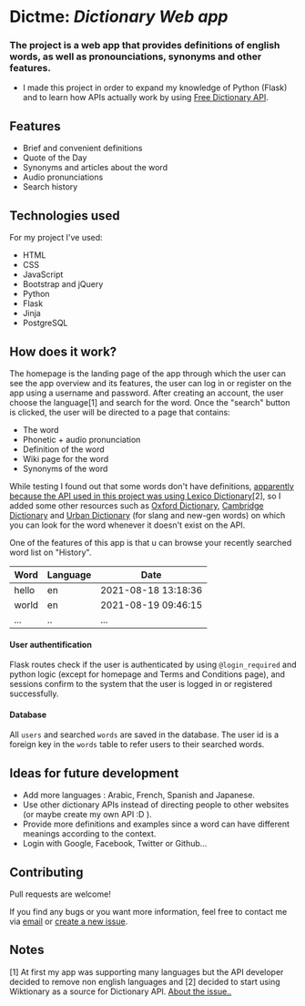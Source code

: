 # Dictme:  _Dictionary Web app_



### The project is a web app that provides definitions of english words, as well as pronounciations, synonyms and other features.

- I made this project in order to expand my knowledge of Python (Flask) and to learn how APIs actually work by using [Free Dictionary API](https://dictionaryapi.dev/).


## Features

- Brief and convenient definitions
- Quote of the Day
- Synonyms and articles about the word
- Audio pronunciations
- Search history

## Technologies used

For my project I've used:

- HTML
- CSS
- JavaScript
- Bootstrap and jQuery
- Python
- Flask
- Jinja
- PostgreSQL

## How does it work?

The homepage is the landing page of the app through which the user can see the app overview and its features, the user can log in or register on the app using a username and password.
After creating an account, the user choose the language[1] and search for the word. Once the "search" button is clicked, the user will be directed to a page that contains:
- The word
- Phonetic + audio pronunciation
- Definition of the word
- Wiki page for the word
- Synonyms of the word

While testing I found out that some words don't have definitions, [apparently because the API used in this project was using Lexico Dictionary](https://github.com/meetDeveloper/freeDictionaryAPI/issues/80)[2], so I added some other resources such as [Oxford Dictionary](https://www.oxfordlearnersdictionaries.com/), [Cambridge Dictionary](https://dictionary.cambridge.org/) and [Urban Dictionary](https://www.urbandictionary.com/) (for slang and new-gen words) on which you can look for the word whenever it doesn't exist on the API.

One of the features of this app is that u can browse your recently searched word list on "History".

Word | Language | Date
------------ | ------------- | ---------------
hello | en | 2021-08-18 13:18:36
world | en | 2021-08-19 09:46:15
... | .. | ...


#### User authentification
Flask routes check if the user is authenticated by using ```@login_required``` and python logic (except for homepage and Terms and Conditions page), and sessions confirm to the system that the user is logged in or registered successfully.

#### Database
All `users` and searched `words` are saved in the database. The user id is a foreign key in the `words` table to refer users to their searched words.

## Ideas for future development

- Add more languages : Arabic, French, Spanish and Japanese.
- Use other dictionary APIs instead of directing people to other websites (or maybe create my own API :D ).
- Provide more definitions and examples since a word can have different meanings according to the context.
- Login with Google, Facebook, Twitter or Github...

## Contributing

Pull requests are welcome!

If you find any bugs or you want more information, feel free to contact me via [email](marwan.zouaid@gmail.com) or [create a new issue](https://github.com/merouanezouaid/dictme/issues/new).

## Notes
[1] At first my app was supporting many languages but the API developer decided to remove non english languages and [2] decided to start using Wiktionary as a source for Dictionary API. [About the issue..](https://github.com/meetDeveloper/freeDictionaryAPI/issues/102)

